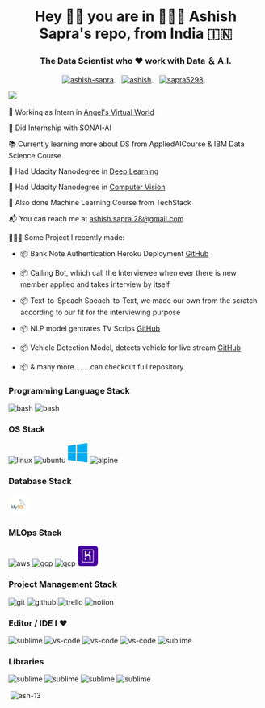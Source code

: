 <h1 align="center">Hey 👋🏻 you are in 👨🏻‍💻 Ashish Sapra's repo, from India 🇮🇳</h1>
<h3 align="center">The Data Scientist who ♥ work with Data ＆ A.I.</h3>

<p align="center">

<a href="https://linkedin.com/in/ashish-sapra" target="blank">
<img align="center" src="https://cdn.jsdelivr.net/npm/simple-icons@3/icons/linkedin.svg" alt="ashish-sapra" width="22px" />
</a>
&nbsp;&nbsp;

<a href="https://stackoverflow.com/users/15447251/ashish" target="blank">
  <img align="center" src="https://cdn.jsdelivr.net/npm/simple-icons@3/icons/stackoverflow.svg" alt="ashish" width="22px" />
</a>
&nbsp;&nbsp;

<a href="https://www.instagram.com/sapra5298/" target="blank">
  <img align="center" src="https://cdn.jsdelivr.net/npm/simple-icons@3/icons/instagram.svg" alt="sapra5298" width="22px" />
</a>
&nbsp;&nbsp;

![](https://komarev.com/ghpvc/?username=ash-13&style=flat-square&color=blue)

🔎 Working as Intern in [Angel's Virtual World](https://angelsvirtualworld.com/)

🏁 Did Internship with SONAI-AI

📚 Currently learning more about DS from AppliedAICourse & IBM Data Science Course

📜 Had Udacity Nanodegree in [Deep Learning](https://graduation.udacity.com/confirm/NH2RQCK)

📜 Had Udacity Nanodegree in [Computer Vision](https://graduation.udacity.com/confirm/5TKEUZJD)

🧭 Also done Machine Learning Course from TechStack

📬 You can reach me at ashish.sapra.28@gmail.com

👨🏻‍💻 Some Project I recently made:

* 📦 Bank Note Authentication Heroku Deployment [GitHub](https://github.com/ash-13/bank_note_authentication_heroku)

* 📦 Calling Bot, which call the Interviewee when ever there is new member applied and takes interview by itself

* 📦 Text-to-Speach Speach-to-Text, we made our own from the scratch according to our fit for the interviewing purpose

* 📦 NLP model gentrates TV Scrips [GitHub](https://github.com/ash-13/Genrate_TV_script)

* 📦 Vehicle Detection Model, detects vehicle for live stream [GitHub](https://github.com/ash-13/vehicle_detection)

*  📦 & many more........can checkout full repository.

### Programming Language Stack

<p align="left"><img src="https://www.vectorlogo.zone/logos/gnu_bash/gnu_bash-icon.svg" alt="bash" title="bash" title="bash" width="40" height="40"/>

<img src="https://www.vectorlogo.zone/logos/python/python-icon.svg" alt="bash" title="bash" title="bash" width="40" height="40"/> 

### OS Stack
<p align="left"><img src="https://brandlogos.net/wp-content/uploads/2020/03/Linux-logo.png" alt="linux" title="linux" width="40" height="40"/> 

<img src="https://www.vectorlogo.zone/logos/ubuntu/ubuntu-icon.svg" alt="ubuntu" title="ubuntu" width="40" height="40"/>  

<img src="https://raw.githubusercontent.com/devicons/devicon/master/icons/windows8/windows8-original.svg" alt="alpine" title="alpine" width="40" height="40"/> 

<img src="https://raw.githubusercontent.com/detain/svg-logos/master/svg/apple1.svg" alt="alpine" title="alpine" width="40" height="40"/> 

### Database Stack
<p align="left"><img src="https://raw.githubusercontent.com/github/explore/80688e429a7d4ef2fca1e82350fe8e3517d3494d/topics/mysql/mysql.png" alt="mysql" title="mysql" width="40" height="40"/></p>

### MLOps Stack 
<p align="left"><img src="https://www.vectorlogo.zone/logos/amazon_aws/amazon_aws-icon.svg" alt="aws" title="aws" width="40" height="40"/> 

<img src="https://www.vectorlogo.zone/logos/google_cloud/google_cloud-icon.svg" alt="gcp" title="gcp" width="40" height="40"/>  

<img src="https://raw.githubusercontent.com/jaywcjlove/logo/master/img/docker.svg" alt="gcp" title="gcp" width="40" height="40"/>  

<img src="https://raw.githubusercontent.com/edent/SuperTinyIcons/master/images/svg/heroku.svg" alt="heroku" title="heroku" width="40" height="40"/>  


### Project Management Stack
<p align="left"><img src="https://www.vectorlogo.zone/logos/git-scm/git-scm-icon.svg" alt="git" title="git" width="40" height="40"/>  

<img src="https://www.vectorlogo.zone/logos/github/github-icon.svg" alt="github" title="github" width="40" height="40"/>  

<img src="https://www.vectorlogo.zone/logos/trello/trello-icon.svg" alt="trello" title="trello" width="40" height="40"/>

<img src="https://raw.githubusercontent.com/simple-icons/simple-icons/master/icons/notion.svg" alt="notion" title="trello" width="40" height="40"/>

### Editor / IDE I ♥
<p align="left"><img src="https://cdn.worldvectorlogo.com/logos/sublime-text.svg" alt="sublime" title="sublime" width="40" height="40"/> 

<img src="https://raw.githubusercontent.com/gilbarbara/logos/master/logos/visual-studio-code.svg" alt="vs-code" title="vs-code" width="40" height="40"/> 

<img src="https://raw.githubusercontent.com/simple-icons/simple-icons/master/icons/anaconda.svg" alt="vs-code" title="vs-code" width="40" height="40"/> 

<img src="https://upload.wikimedia.org/wikipedia/commons/3/38/Jupyter_logo.svg" alt="vs-code" title="vs-code" width="40" height="40"/>

<img src="https://upload.wikimedia.org/wikipedia/commons/7/7e/Spyder_logo.svg" alt="sublime" title="sublime" width="40" height="40"/> 

### Libraries

<p align="left"><img src="https://www.vectorlogo.zone/logos/pytorch/pytorch-icon.svg" alt="sublime" title="sublime" width="40" height="40"/> 

<img src="https://upload.wikimedia.org/wikipedia/commons/2/2d/Tensorflow_logo.svg" alt="sublime" title="sublime" width="40" height="40"/> 

<img src="https://raw.githubusercontent.com/gilbarbara/logos/master/logos/opencv.svg" alt="sublime" title="sublime" width="40" height="40"/>

<img src="https://raw.githubusercontent.com/valohai/ml-logos/master/keras.svg" alt="sublime" title="sublime" width="40" height="40"/>

<p>&nbsp;<img align="center" src="https://github-readme-stats.vercel.app/api?username=ash-13&show_icons=true&hide=stars,issues" alt="ash-13" /></p>

